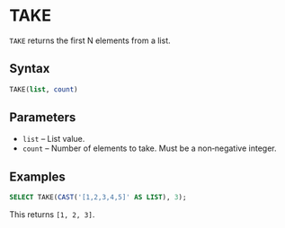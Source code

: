 # TAKE

`TAKE` returns the first N elements from a list.

## Syntax

```sql
TAKE(list, count)
```

## Parameters

- `list` – List value.
- `count` – Number of elements to take. Must be a non‑negative integer.

## Examples

```sql
SELECT TAKE(CAST('[1,2,3,4,5]' AS LIST), 3);
```

This returns `[1, 2, 3]`.
